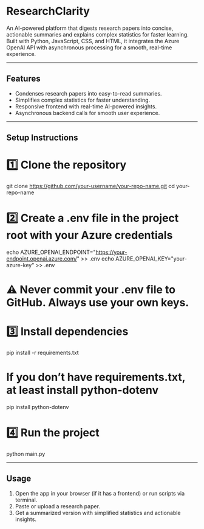 # ResearchClarity

An AI-powered platform that digests research papers into concise, actionable summaries and explains complex statistics for faster learning. Built with Python, JavaScript, CSS, and HTML, it integrates the Azure OpenAI API with asynchronous processing for a smooth, real-time experience.

---

## Features

- Condenses research papers into easy-to-read summaries.
- Simplifies complex statistics for faster understanding.
- Responsive frontend with real-time AI-powered insights.
- Asynchronous backend calls for smooth user experience.

---

## Setup Instructions

# 1️⃣ Clone the repository
git clone https://github.com/your-username/your-repo-name.git
cd your-repo-name

# 2️⃣ Create a .env file in the project root with your Azure credentials
echo AZURE_OPENAI_ENDPOINT="https://your-endpoint.openai.azure.com/" >> .env
echo AZURE_OPENAI_KEY="your-azure-key" >> .env

# ⚠️ Never commit your .env file to GitHub. Always use your own keys.

# 3️⃣ Install dependencies
pip install -r requirements.txt

# If you don’t have requirements.txt, at least install python-dotenv
pip install python-dotenv

# 4️⃣ Run the project
python main.py

---

## Usage

1. Open the app in your browser (if it has a frontend) or run scripts via terminal.
2. Paste or upload a research paper.
3. Get a summarized version with simplified statistics and actionable insights.


